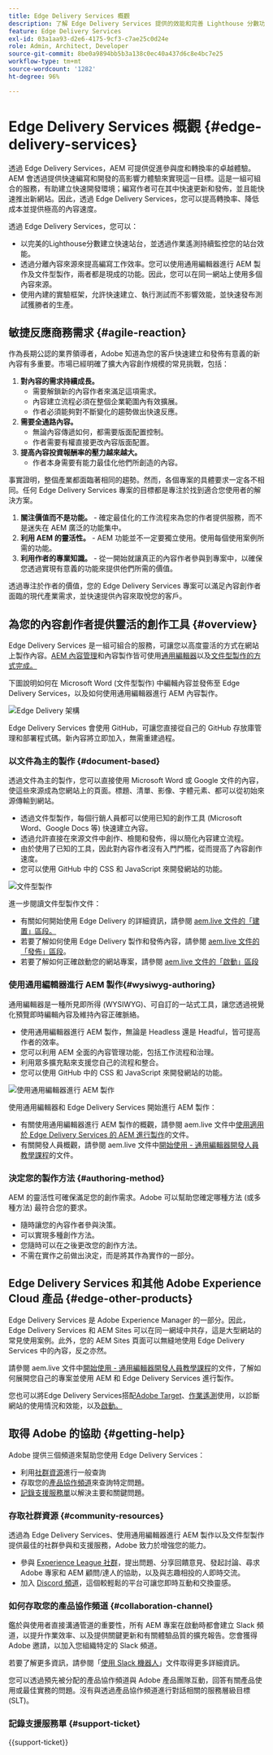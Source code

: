 ```yaml
---
title: Edge Delivery Services 概觀
description: 了解 Edge Delivery Services 提供的效能和完善 Lighthouse 分數功能對 AEM as a Cloud Service 有什麼好處。
feature: Edge Delivery Services
exl-id: 03a1aa93-d2e6-4175-9cf3-c7ae25c0d24e
role: Admin, Architect, Developer
source-git-commit: 8be0a9894bb5b3a138c0ec40a437d6c8e4bc7e25
workflow-type: tm+mt
source-wordcount: '1282'
ht-degree: 96%

---
```



# Edge Delivery Services 概觀 {#edge-delivery-services}

透過 Edge Delivery Services，AEM 可提供促進參與度和轉換率的卓越體驗。AEM 會透過提供快速編寫和開發的高影響力體驗來實現這一目標。這是一組可組合的服務，有助建立快速開發環境；編寫作者可在其中快速更新和發佈，並且能快速推出新網站。因此，透過 Edge Delivery Services，您可以提高轉換率、降低成本並提供極高的內容速度。

透過 Edge Delivery Services，您可以：

* 以完美的Lighthouse分數建立快速站台，並透過作業遙測持續監控您的站台效能。
* 透過分離內容來源來提高編寫工作效率。您可以使用通用編輯器進行 AEM 製作及文件型製作，兩者都是現成的功能。因此，您可以在同一網站上使用多個內容來源。
* 使用內建的實驗框架，允許快速建立、執行測試而不影響效能，並快速發布測試獲勝者的生產。

## 敏捷反應商務需求 {#agile-reaction}

作為長期公認的業界領導者，Adobe 知道為您的客戶快速建立和發佈有意義的新內容有多重要。市場已經明確了擴大內容創作規模的常見挑戰，包括：

1. **對內容的需求持續成長。**
   * 需要解鎖新的內容作者來滿足這項需求。
   * 內容建立流程必須在整個企業範圍內有效擴展。
   * 作者必須能夠對不斷變化的趨勢做出快速反應。
1. **需要全通路內容。**
   * 無論內容傳遞如何，都需要版面配置控制。
   * 作者需要有權直接更改內容版面配置。
1. **提高內容投資報酬率的壓力越來越大。**
   * 作者本身需要有能力最佳化他們所創造的內容。

事實證明，整個產業都面臨著相同的趨勢。然而，各個專案的具體要求一定各不相同。任何 Edge Delivery Services 專案的目標都是專注於找到適合您使用者的解決方案。

1. **關注價值而不是功能。** - 確定最佳化的工作流程來為您的作者提供服務，而不是迷失在 AEM 廣泛的功能集中。
1. **利用 AEM 的靈活性。** - AEM 功能並不一定要獨立使用。使用每個使用案例所需的功能。
1. **利用作者的專業知識。** - 從一開始就讓真正的內容作者參與到專案中，以確保您透過實現有意義的功能來提供他們所需的價值。

透過專注於作者的價值，您的 Edge Delivery Services 專案可以滿足內容創作者面臨的現代產業需求，並快速提供內容來取悅您的客戶。

## 為您的內容創作者提供靈活的創作工具 {#overview}

Edge Delivery Services 是一組可組合的服務，可讓您以高度靈活的方式在網站上製作內容。[AEM 內容管理](/help/sites-cloud/authoring/author-publish.md)和內容製作皆可使用[通用編輯器](/help/sites-cloud/authoring/universal-editor/authoring.md)以及[文件型製作的方式完成。](https://www.aem.live/docs/authoring)

下圖說明如何在 Microsoft Word (文件型製作) 中編輯內容並發佈至 Edge Delivery Services，以及如何使用通用編輯器進行 AEM 內容製作。

![Edge Delivery 架構](assets/AEM-with-EDS-publishing-simple2.png)

Edge Delivery Services 會使用 GitHub，可讓您直接從自己的 GitHub 存放庫管理和部署程式碼。新內容將立即加入，無需重建過程。

### 以文件為主的製作 {#document-based}

透過文件為主的製作，您可以直接使用 Microsoft Word 或 Google 文件的內容，使這些來源成為您網站上的頁面。標題、清單、影像、字體元素、都可以從初始來源傳輸到網站。

* 透過文件型製作，每個行銷人員都可以使用已知的創作工具 (Microsoft Word、Google Docs 等) 快速建立內容。
* 透過允許直接在來源文件中創作、檢閱和發佈，得以簡化內容建立流程。
* 由於使用了已知的工具，因此對內容作者沒有入門門檻，從而提高了內容創作速度。
* 您可以使用 GitHub 中的 CSS 和 JavaScript 來開發網站的功能。

![文件型製作](assets/document-based-authoring.png)

進一步閱讀文件型製作文件：

* 有關如何開始使用 Edge Delivery 的詳細資訊，請參閱 [aem.live 文件的「建置」區段。](https://www.aem.live/docs/#build)
* 若要了解如何使用 Edge Delivery 製作和發佈內容，請參閱 [aem.live 文件的「發佈」區段](https://www.aem.live/docs/authoring)。
* 若要了解如何正確啟動您的網站專案，請參閱 [aem.live 文件的「啟動」區段](https://www.aem.live/docs/#launch)

### 使用通用編輯器進行 AEM 製作{#wysiwyg-authoring}

通用編輯器是一種所見即所得 (WYSIWYG)、可自訂的一站式工具，讓您透過視覺化預覽即時編輯內容及維持內容正確脈絡。

* 使用通用編輯器進行 AEM 製作，無論是 Headless 還是 Headful，皆可提高作者的效率。
* 您可以利用 AEM 全面的內容管理功能，包括工作流程和治理。
* 利用眾多擴充點來支援您自己的流程和整合。
* 您可以使用 GitHub 中的 CSS 和 JavaScript 來開發網站的功能。

![使用通用編輯器進行 AEM 製作](assets/wysiwyg-authoring.png)

使用通用編輯器和 Edge Delivery Services 開始進行 AEM 製作：

* 有關使用通用編輯器進行 AEM 製作的概觀，請參閱 aem.live 文件中[使用適用於 Edge Delivery Services 的 AEM 進行製作](https://www.aem.live/docs/aem-authoring)的文件。
* 有關開發人員概觀，請參閱 aem.live 文件中[開始使用 - 通用編輯器開發人員教學課程](https://www.aem.live/developer/ue-tutorial)的文件。

### 決定您的製作方法 {#authoring-method}

AEM 的靈活性可確保滿足您的創作需求。Adobe 可以幫助您確定哪種方法 (或多種方法) 最符合您的要求。

* 隨時讓您的內容作者參與決策。
* 可以實現多種創作方法。
* 您隨時可以在之後更改您的創作方法。
* 不需在實作之前做出決定，而是將其作為實作的一部分。

## Edge Delivery Services 和其他 Adobe Experience Cloud 產品 {#edge-other-products}

Edge Delivery Services 是 Adobe Experience Manager 的一部分。因此，Edge Delivery Services 和 AEM Sites 可以在同一網域中共存，這是大型網站的常見使用案例。此外，您的 AEM Sites 頁面可以無縫地使用 Edge Delivery Services 中的內容，反之亦然。

請參閱 aem.live 文件中[開始使用 - 通用編輯器開發人員教學課程](https://www.aem.live/developer/ue-tutorial)的文件，了解如何展開您自己的專案並使用 AEM 和 Edge Delivery Services 進行製作。

您也可以將Edge Delivery Services搭配[Adobe Target](https://www.aem.live/developer/target-integration)、[作業遙測](https://www.aem.live/developer/rum)使用，以診斷網站的使用情況和效能，以及[啟動。](https://experienceleague.adobe.com/zh-hant/docs/experience-platform/tags/home)

## 取得 Adobe 的協助 {#getting-help}

Adobe 提供三個頻道來幫助您使用 Edge Delivery Services：

* 利用[社群資源](#community-resources)進行一般查詢
* 存取您的[產品協作頻道](#collaboration-channel)來查詢特定問題。
* [記錄支援服務單](#support-ticket)以解決主要和關鍵問題。

### 存取社群資源 {#community-resources}

透過為 Edge Delivery Services、使用通用編輯器進行 AEM 製作以及文件型製作提供最佳的社群參與和支援服務，Adobe 致力於增強您的能力。

* 參與 [Experience League 社群](https://adobe.ly/3Q6kTKl)，提出問題、分享回饋意見、發起討論、尋求 Adobe 專家和 AEM 顧問/達人的協助，以及與志趣相投的人即時交流。
* 加入 [Discord 頻道](https://discord.gg/aem-live)，這個較輕鬆的平台可讓您即時互動和交換靈感。

### 如何存取您的產品協作頻道 {#collaboration-channel}

鑑於與使用者直接溝通管道的重要性，所有 AEM 專案在啟動時都會建立 Slack 頻道，以提升作業效率、以及提供關鍵更新和有關體驗品質的擴充報告。您會獲得 Adobe 邀請，以加入您組織特定的 Slack 頻道。

若要了解更多資訊，請參閱「[使用 Slack 機器人](https://www.aem.live/docs/slack)」文件取得更多詳細資訊。

您可以透過預先被分配的產品協作頻道與 Adobe 產品團隊互動，回答有關產品使用或最佳實務的問題。沒有與透過產品協作頻道進行對話相關的服務層級目標 (SLT)。

### 記錄支援服務單 {#support-ticket}

{{support-ticket}}
